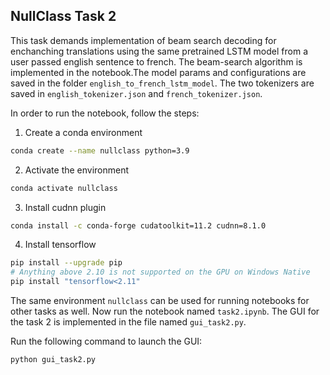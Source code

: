 ## NullClass Task 2

This task demands implementation of beam search decoding for enchanching translations using the same pretrained LSTM model from a user passed english sentence to french. The beam-search algorithm is implemented in the notebook.The model params and configurations are saved in the folder `english_to_french_lstm_model`. The two tokenizers are saved in `english_tokenizer.json` and `french_tokenizer.json`.

In order to run the notebook, follow the steps:

1. Create a conda environment

```bash
conda create --name nullclass python=3.9
```
2. Activate the environment

```bash
conda activate nullclass
```
3. Install cudnn plugin
```bash
conda install -c conda-forge cudatoolkit=11.2 cudnn=8.1.0
```

4. Install tensorflow
```bash
pip install --upgrade pip
# Anything above 2.10 is not supported on the GPU on Windows Native
pip install "tensorflow<2.11" 
```

The same environment `nullclass` can be used for running notebooks for other tasks as well. Now run the notebook named `task2.ipynb`. The GUI for the task 2 is implemented in the file named `gui_task2.py`.

Run the following command to launch the GUI:
```bash
python gui_task2.py
```
